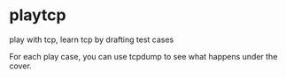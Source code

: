 # playtcp
play with tcp, learn tcp by drafting test cases

For each play case, you can use tcpdump to see what happens under the cover.
